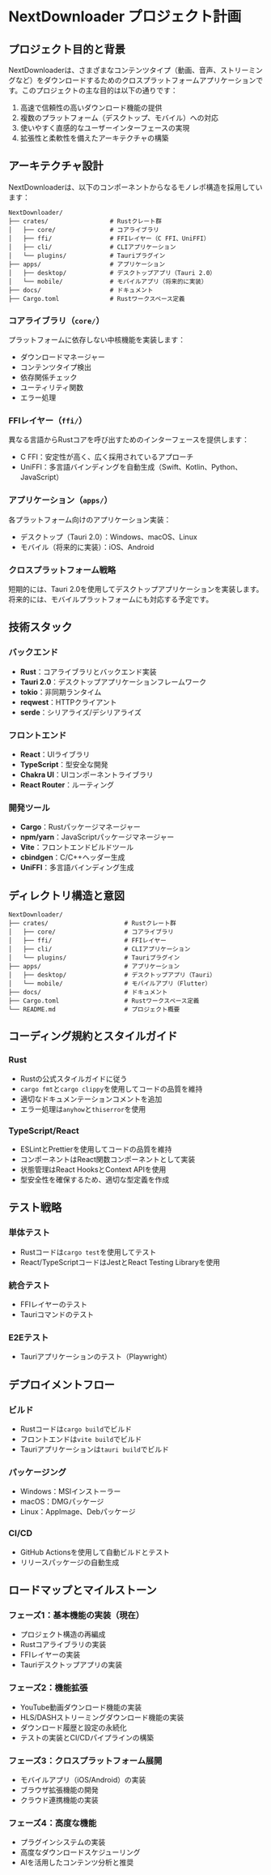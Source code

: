 # NextDownloader プロジェクト計画

## プロジェクト目的と背景

NextDownloaderは、さまざまなコンテンツタイプ（動画、音声、ストリーミングなど）をダウンロードするためのクロスプラットフォームアプリケーションです。このプロジェクトの主な目的は以下の通りです：

1. 高速で信頼性の高いダウンロード機能の提供
2. 複数のプラットフォーム（デスクトップ、モバイル）への対応
3. 使いやすく直感的なユーザーインターフェースの実現
4. 拡張性と柔軟性を備えたアーキテクチャの構築

## アーキテクチャ設計

NextDownloaderは、以下のコンポーネントからなるモノレポ構造を採用しています：

```
NextDownloader/
├── crates/                 # Rustクレート群
│   ├── core/               # コアライブラリ
│   ├── ffi/                # FFIレイヤー（C FFI、UniFFI）
│   ├── cli/                # CLIアプリケーション
│   └── plugins/            # Tauriプラグイン
├── apps/                   # アプリケーション
│   ├── desktop/            # デスクトップアプリ（Tauri 2.0）
│   └── mobile/             # モバイルアプリ（将来的に実装）
├── docs/                   # ドキュメント
├── Cargo.toml              # Rustワークスペース定義
```

### コアライブラリ（`core/`）

プラットフォームに依存しない中核機能を実装します：

- ダウンロードマネージャー
- コンテンツタイプ検出
- 依存関係チェック
- ユーティリティ関数
- エラー処理

### FFIレイヤー（`ffi/`）

異なる言語からRustコアを呼び出すためのインターフェースを提供します：

- C FFI：安定性が高く、広く採用されているアプローチ
- UniFFI：多言語バインディングを自動生成（Swift、Kotlin、Python、JavaScript）

### アプリケーション（`apps/`）

各プラットフォーム向けのアプリケーション実装：

- デスクトップ（Tauri 2.0）：Windows、macOS、Linux
- モバイル（将来的に実装）：iOS、Android

### クロスプラットフォーム戦略

短期的には、Tauri 2.0を使用してデスクトップアプリケーションを実装します。将来的には、モバイルプラットフォームにも対応する予定です。

## 技術スタック

### バックエンド

- **Rust**：コアライブラリとバックエンド実装
- **Tauri 2.0**：デスクトップアプリケーションフレームワーク
- **tokio**：非同期ランタイム
- **reqwest**：HTTPクライアント
- **serde**：シリアライズ/デシリアライズ

### フロントエンド

- **React**：UIライブラリ
- **TypeScript**：型安全な開発
- **Chakra UI**：UIコンポーネントライブラリ
- **React Router**：ルーティング

### 開発ツール

- **Cargo**：Rustパッケージマネージャー
- **npm/yarn**：JavaScriptパッケージマネージャー
- **Vite**：フロントエンドビルドツール
- **cbindgen**：C/C++ヘッダー生成
- **UniFFI**：多言語バインディング生成

## ディレクトリ構造と意図

```
NextDownloader/
├── crates/                     # Rustクレート群
│   ├── core/                   # コアライブラリ
│   ├── ffi/                    # FFIレイヤー
│   ├── cli/                    # CLIアプリケーション
│   └── plugins/                # Tauriプラグイン
├── apps/                       # アプリケーション
│   ├── desktop/                # デスクトップアプリ（Tauri）
│   └── mobile/                 # モバイルアプリ（Flutter）
├── docs/                       # ドキュメント
├── Cargo.toml                  # Rustワークスペース定義
└── README.md                   # プロジェクト概要
```

## コーディング規約とスタイルガイド

### Rust

- Rustの公式スタイルガイドに従う
- `cargo fmt`と`cargo clippy`を使用してコードの品質を維持
- 適切なドキュメンテーションコメントを追加
- エラー処理は`anyhow`と`thiserror`を使用

### TypeScript/React

- ESLintとPrettierを使用してコードの品質を維持
- コンポーネントはReact関数コンポーネントとして実装
- 状態管理はReact HooksとContext APIを使用
- 型安全性を確保するため、適切な型定義を作成

## テスト戦略

### 単体テスト

- Rustコードは`cargo test`を使用してテスト
- React/TypeScriptコードはJestとReact Testing Libraryを使用

### 統合テスト

- FFIレイヤーのテスト
- Tauriコマンドのテスト

### E2Eテスト

- Tauriアプリケーションのテスト（Playwright）

## デプロイメントフロー

### ビルド

- Rustコードは`cargo build`でビルド
- フロントエンドは`vite build`でビルド
- Tauriアプリケーションは`tauri build`でビルド

### パッケージング

- Windows：MSIインストーラー
- macOS：DMGパッケージ
- Linux：AppImage、Debパッケージ

### CI/CD

- GitHub Actionsを使用して自動ビルドとテスト
- リリースパッケージの自動生成

## ロードマップとマイルストーン

### フェーズ1：基本機能の実装（現在）

- プロジェクト構造の再編成
- Rustコアライブラリの実装
- FFIレイヤーの実装
- Tauriデスクトップアプリの実装

### フェーズ2：機能拡張

- YouTube動画ダウンロード機能の実装
- HLS/DASHストリーミングダウンロード機能の実装
- ダウンロード履歴と設定の永続化
- テストの実装とCI/CDパイプラインの構築

### フェーズ3：クロスプラットフォーム展開

- モバイルアプリ（iOS/Android）の実装
- ブラウザ拡張機能の開発
- クラウド連携機能の実装

### フェーズ4：高度な機能

- プラグインシステムの実装
- 高度なダウンロードスケジューリング
- AIを活用したコンテンツ分析と推奨